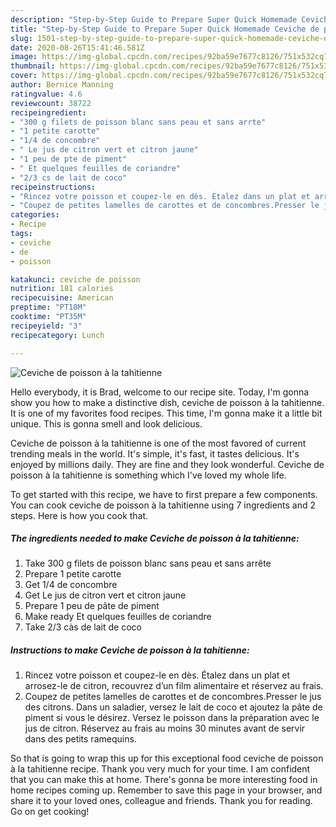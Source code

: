 ```yaml
---
description: "Step-by-Step Guide to Prepare Super Quick Homemade Ceviche de poisson à la tahitienne"
title: "Step-by-Step Guide to Prepare Super Quick Homemade Ceviche de poisson à la tahitienne"
slug: 1501-step-by-step-guide-to-prepare-super-quick-homemade-ceviche-de-poisson-a-la-tahitienne
date: 2020-08-26T15:41:46.581Z
image: https://img-global.cpcdn.com/recipes/92ba59e7677c8126/751x532cq70/ceviche-de-poisson-a-la-tahitienne-photo-principale-de-la-recette.jpg
thumbnail: https://img-global.cpcdn.com/recipes/92ba59e7677c8126/751x532cq70/ceviche-de-poisson-a-la-tahitienne-photo-principale-de-la-recette.jpg
cover: https://img-global.cpcdn.com/recipes/92ba59e7677c8126/751x532cq70/ceviche-de-poisson-a-la-tahitienne-photo-principale-de-la-recette.jpg
author: Bernice Manning
ratingvalue: 4.6
reviewcount: 38722
recipeingredient:
- "300 g filets de poisson blanc sans peau et sans arrte"
- "1 petite carotte"
- "1/4 de concombre"
- " Le jus de citron vert et citron jaune"
- "1 peu de pte de piment"
- " Et quelques feuilles de coriandre"
- "2/3 cs de lait de coco"
recipeinstructions:
- "Rincez votre poisson et coupez-le en dès. Étalez dans un plat et arrosez-le de citron, recouvrez d’un film alimentaire et réservez au frais."
- "Coupez de petites lamelles de carottes et de concombres.Presser le jus des citrons. Dans un saladier, versez le lait de coco et ajoutez la pâte de piment si vous le désirez. Versez le poisson dans la préparation avec le jus de citron. Réservez au frais au moins 30 minutes avant de servir dans des petits ramequins."
categories:
- Recipe
tags:
- ceviche
- de
- poisson

katakunci: ceviche de poisson 
nutrition: 181 calories
recipecuisine: American
preptime: "PT18M"
cooktime: "PT35M"
recipeyield: "3"
recipecategory: Lunch

---
```



![Ceviche de poisson à la tahitienne](https://img-global.cpcdn.com/recipes/92ba59e7677c8126/751x532cq70/ceviche-de-poisson-a-la-tahitienne-photo-principale-de-la-recette.jpg)

Hello everybody, it is Brad, welcome to our recipe site. Today, I'm gonna show you how to make a distinctive dish, ceviche de poisson à la tahitienne. It is one of my favorites food recipes. This time, I'm gonna make it a little bit unique. This is gonna smell and look delicious.



Ceviche de poisson à la tahitienne is one of the most favored of current trending meals in the world. It's simple, it's fast, it tastes delicious. It's enjoyed by millions daily. They are fine and they look wonderful. Ceviche de poisson à la tahitienne is something which I've loved my whole life.


To get started with this recipe, we have to first prepare a few components. You can cook ceviche de poisson à la tahitienne using 7 ingredients and 2 steps. Here is how you cook that.

<!--inarticleads1-->

##### The ingredients needed to make Ceviche de poisson à la tahitienne:

1. Take 300 g filets de poisson blanc sans peau et sans arrête
1. Prepare 1 petite carotte
1. Get 1/4 de concombre
1. Get  Le jus de citron vert et citron jaune
1. Prepare 1 peu de pâte de piment
1. Make ready  Et quelques feuilles de coriandre
1. Take 2/3 càs de lait de coco




<!--inarticleads2-->

##### Instructions to make Ceviche de poisson à la tahitienne:

1. Rincez votre poisson et coupez-le en dès. Étalez dans un plat et arrosez-le de citron, recouvrez d’un film alimentaire et réservez au frais.
1. Coupez de petites lamelles de carottes et de concombres.Presser le jus des citrons. Dans un saladier, versez le lait de coco et ajoutez la pâte de piment si vous le désirez. Versez le poisson dans la préparation avec le jus de citron. Réservez au frais au moins 30 minutes avant de servir dans des petits ramequins.




So that is going to wrap this up for this exceptional food ceviche de poisson à la tahitienne recipe. Thank you very much for your time. I am confident that you can make this at home. There's gonna be more interesting food in home recipes coming up. Remember to save this page in your browser, and share it to your loved ones, colleague and friends. Thank you for reading. Go on get cooking!
